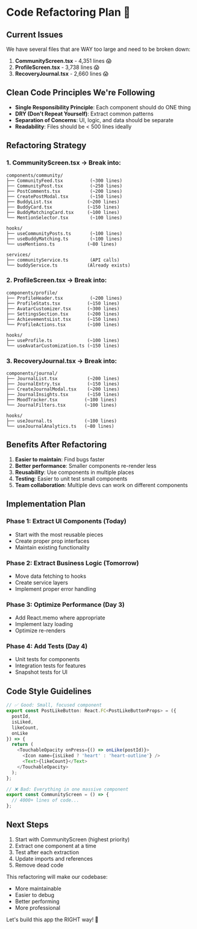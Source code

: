 # Code Refactoring Plan 🧹

## Current Issues

We have several files that are WAY too large and need to be broken down:

1. **CommunityScreen.tsx** - 4,351 lines 😱
2. **ProfileScreen.tsx** - 3,738 lines 😱
3. **RecoveryJournal.tsx** - 2,660 lines 😱

## Clean Code Principles We're Following

- **Single Responsibility Principle**: Each component should do ONE thing
- **DRY (Don't Repeat Yourself)**: Extract common patterns
- **Separation of Concerns**: UI, logic, and data should be separate
- **Readability**: Files should be < 500 lines ideally

## Refactoring Strategy

### 1. CommunityScreen.tsx → Break into:

```
components/community/
├── CommunityFeed.tsx          (~300 lines)
├── CommunityPost.tsx          (~250 lines)
├── PostComments.tsx           (~200 lines)
├── CreatePostModal.tsx        (~150 lines)
├── BuddyList.tsx             (~200 lines)
├── BuddyCard.tsx             (~150 lines)
├── BuddyMatchingCard.tsx     (~100 lines)
└── MentionSelector.tsx        (~100 lines)

hooks/
├── useCommunityPosts.ts       (~100 lines)
├── useBuddyMatching.ts        (~100 lines)
└── useMentions.ts            (~80 lines)

services/
├── communityService.ts        (API calls)
└── buddyService.ts           (Already exists)
```

### 2. ProfileScreen.tsx → Break into:

```
components/profile/
├── ProfileHeader.tsx          (~200 lines)
├── ProfileStats.tsx          (~150 lines)
├── AvatarCustomizer.tsx      (~300 lines)
├── SettingsSection.tsx       (~200 lines)
├── AchievementsList.tsx      (~150 lines)
└── ProfileActions.tsx        (~100 lines)

hooks/
├── useProfile.ts             (~100 lines)
└── useAvatarCustomization.ts (~150 lines)
```

### 3. RecoveryJournal.tsx → Break into:

```
components/journal/
├── JournalList.tsx           (~200 lines)
├── JournalEntry.tsx          (~150 lines)
├── CreateJournalModal.tsx    (~200 lines)
├── JournalInsights.tsx       (~150 lines)
├── MoodTracker.tsx          (~100 lines)
└── JournalFilters.tsx       (~100 lines)

hooks/
├── useJournal.ts            (~100 lines)
└── useJournalAnalytics.ts   (~80 lines)
```

## Benefits After Refactoring

1. **Easier to maintain**: Find bugs faster
2. **Better performance**: Smaller components re-render less
3. **Reusability**: Use components in multiple places
4. **Testing**: Easier to unit test small components
5. **Team collaboration**: Multiple devs can work on different components

## Implementation Plan

### Phase 1: Extract UI Components (Today)
- Start with the most reusable pieces
- Create proper prop interfaces
- Maintain existing functionality

### Phase 2: Extract Business Logic (Tomorrow)
- Move data fetching to hooks
- Create service layers
- Implement proper error handling

### Phase 3: Optimize Performance (Day 3)
- Add React.memo where appropriate
- Implement lazy loading
- Optimize re-renders

### Phase 4: Add Tests (Day 4)
- Unit tests for components
- Integration tests for features
- Snapshot tests for UI

## Code Style Guidelines

```typescript
// ✅ Good: Small, focused component
export const PostLikeButton: React.FC<PostLikeButtonProps> = ({ 
  postId, 
  isLiked, 
  likeCount, 
  onLike 
}) => {
  return (
    <TouchableOpacity onPress={() => onLike(postId)}>
      <Icon name={isLiked ? 'heart' : 'heart-outline'} />
      <Text>{likeCount}</Text>
    </TouchableOpacity>
  );
};

// ❌ Bad: Everything in one massive component
export const CommunityScreen = () => {
  // 4000+ lines of code...
};
```

## Next Steps

1. Start with CommunityScreen (highest priority)
2. Extract one component at a time
3. Test after each extraction
4. Update imports and references
5. Remove dead code

This refactoring will make our codebase:
- More maintainable
- Easier to debug
- Better performing
- More professional

Let's build this app the RIGHT way! 🚀 